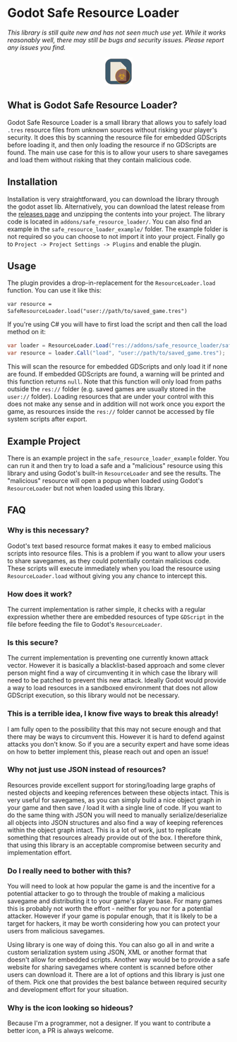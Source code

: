 # Godot Safe Resource Loader

_This library is still quite new and has not seen much use yet. While it works reasonably well, there may still be bugs and security issues. Please report any issues you find._

<!--suppress HtmlDeprecatedAttribute -->
<p align="center"><img height="64" src="icon.svg" width="64"/></p>

## What is Godot Safe Resource Loader?

Godot Safe Resource Loader is a small library that allows you to safely load `.tres` resource files from unknown sources without risking your player's security. It does this by scanning the resource file for embedded GDScripts before loading it, and then only loading the resource if no GDScripts are found. The main use case for this is to allow your users to share savegames and load them without risking that they contain malicious code.


## Installation

Installation is very straightforward, you can download the library through the godot asset lib. Alternatively, you can download the latest release from the [releases page](releases/) and unzipping the contents into your project. The library code is located in `addons/safe_resource_loader/`. You can also find an example in the `safe_resource_loader_example/` folder. The example folder is not required so you can choose to not import it into your project. Finally go to `Project -> Project Settings -> Plugins` and enable the plugin.


## Usage

The plugin provides a drop-in-replacement for the `ResourceLoader.load` function. You can use it like this:

```gdscript
var resource = SafeResourceLoader.load("user://path/to/saved_game.tres")
```

If you're using C# you will have to first load the script and then call the load method on it:

```cs
var loader = ResourceLoader.Load("res://addons/safe_resource_loader/safe_resource_loader.gd") as Script;
var resource = loader.Call("load", "user://path/to/saved_game.tres");
```

This will scan the resource for embedded GDScripts and only load it if none are found. If embedded GDScripts are found, a warning will be printed and this function returns `null`. Note that this function will only load from paths outside the `res://` folder (e.g. saved games are usually stored in the `user://` folder). Loading resources that are under your control with this does not make any sense and in addition will not work once you export the game, as resources inside the `res://` folder cannot be accessed by file system scripts after export.

## Example Project

There is an example project in the `safe_resource_loader_example` folder. You can run it and then try to load a safe and a "malicious" resource using this library and using Godot's built-in `ResourceLoader` and see the results. The "malicious" resource will open a popup when loaded using Godot's `ResourceLoader` but not when loaded using this library.


## FAQ

### Why is this necessary?

Godot's text based resource format makes it easy to embed malicious scripts into resource files. This is a problem if you want to allow your users to share savegames, as they could potentially contain malicious code. These scripts will execute immediately when you load the resource using `ResourceLoader.load` without giving you any chance to intercept this.

### How does it work?

The current implementation is rather simple, it checks with a regular expression whether there are embedded resources of type `GDScript` in the file before feeding the file to Godot's `ResourceLoader`.

### Is this secure?

The current implementation is preventing one currently known attack vector. However it is basically a blacklist-based approach and some clever person might find a way of circumventing it in which case the library will need to be patched to prevent this new attack. Ideally Godot would provide a way to load resources in a sandboxed environment that does not allow GDScript execution, so this library would not be necessary.

### This is a terrible idea, I know five ways to break this already!

I am fully open to the possibility that this may not secure enough and that there may be ways to circumvent this. However it is hard to defend against attacks you don't know. So if you are a security expert and have some ideas on how to better implement this, please reach out and open an issue! 

### Why not just use JSON instead of resources?

Resources provide excellent support for storing/loading large graphs of nested objects and keeping references between these objects intact. This is very useful for savegames, as you can simply build a nice object graph in your game and then save / load it with a single line of code. If you want to do the same thing with JSON you will need to manually serialize/deserialize all objects into JSON structures and also find a way of keeping references within the object graph intact. This is a lot of work, just to replicate something that resources already provide out of the box. I therefore think, that using this library is an acceptable compromise between security and implementation effort.

### Do I really need to bother with this?

You will need to look at how popular the game is and the incentive for a potential attacker to go to through the trouble of making a malicious savegame and distributing it to your game's player base. For many games this is probably not worth the effort - neither for you nor for a potential attacker. However if your game is popular enough, that it is likely to be a target for hackers, it may be worth considering how you can protect your users from malicious savegames. 

Using library is one way of doing this. You can also go all in and write a custom serialization system using JSON, XML or another format that doesn't allow for embedded scripts. Another way would be to provide a safe website for sharing savegames where content is scanned before other users can download it. There are a lot of options and this library is just one of them. Pick one that provides the best balance between required security and development effort for your situation.

### Why is the icon looking so hideous?

Because I'm a programmer, not a designer. If you want to contribute a better icon, a PR is always welcome.

